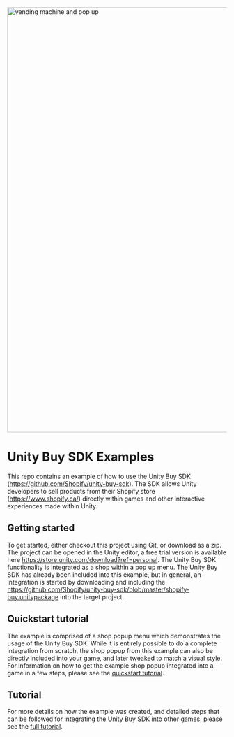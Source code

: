 <img width="973" alt="vending machine and pop up" src="https://user-images.githubusercontent.com/1041278/29879870-52fb2574-8d74-11e7-83a7-7074289bdb6e.png">

# Unity Buy SDK Examples

This repo contains an example of how to use the Unity Buy SDK (https://github.com/Shopify/unity-buy-sdk). The SDK allows Unity developers to sell products from their Shopify store (https://www.shopify.ca/) directly within games and other interactive experiences made within Unity.

## Getting started

To get started, either checkout this project using Git, or download as a zip. The project can be opened in the Unity editor, a free trial version is available here https://store.unity.com/download?ref=personal. The Unity Buy SDK functionality is integrated as a shop within a pop up menu. The Unity Buy SDK has already been included into this example, but in general, an integration is started by downloading and including the https://github.com/Shopify/unity-buy-sdk/blob/master/shopify-buy.unitypackage into the target project.

## Quickstart tutorial

The example is comprised of a shop popup menu which demonstrates the usage of the Unity Buy SDK. While it is entirely possible to do a complete integration from scratch, the shop popup from this example can also be directly included into your game, and later tweaked to match a visual style. For information on how to get the example shop popup integrated into a game in a few steps, please see the [quickstart tutorial](https://github.com/Shopify/unity-buy-sdk-examples/blob/master/QUICKSTART_TUTORIAL.md).

## Tutorial

For more details on how the example was created, and detailed steps that can be followed for integrating the Unity Buy SDK into other games, please see the [full tutorial](https://github.com/Shopify/unity-buy-sdk-examples/blob/master/TUTORIAL.md).

